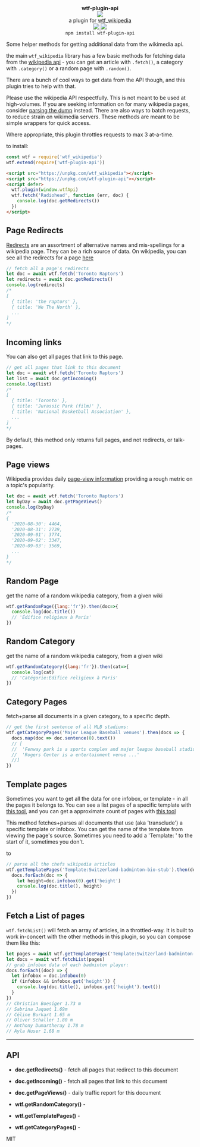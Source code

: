 <div align="center">
  <div><b>wtf-plugin-api</b></div>
  <img src="https://cloud.githubusercontent.com/assets/399657/23590290/ede73772-01aa-11e7-8915-181ef21027bc.png" />

  <div>a plugin for <a href="https://github.com/spencermountain/wtf_wikipedia/">wtf_wikipedia</a></div>
  
  <!-- npm version -->
  <a href="https://npmjs.org/package/wtf-plugin-api">
    <img src="https://img.shields.io/npm/v/wtf-plugin-image.svg?style=flat-square" />
  </a>
  
  <!-- file size -->
  <a href="https://unpkg.com/wtf-plugin-markdown/builds/wtf-plugin-api.min.js">
    <img src="https://badge-size.herokuapp.com/spencermountain/wtf-plugin-api/master/builds/wtf-plugin-api.min.js" />
  </a>
</div>

<div align="center">
  <code>npm install wtf-plugin-api</code>
</div>

Some helper methods for getting additional data from the wikimedia api.

the main `wtf_wikipedia` library has a few basic methods for fetching data from the [wikipedia api](https://www.mediawiki.org/wiki/API:Main_page) - 
you can get an article with `.fetch()`, a category with `.category()` or a random page with `.random()`.

There are a bunch of cool ways to get data from the API though, and this plugin tries to help with that.

Please use the wikipedia API respectfully. This is not meant to be used at high-volumes.
If you are seeking information on for many wikipedia pages, consider [parsing the dump](https://github.com/spencermountain/dumpster-dive/) instead.
There are also ways to batch requests, to reduce strain on wikimedia servers. These methods are meant to be simple wrappers for quick access.

Where appropriate, this plugin throttles requests to max 3 at-a-time.

to install:
```js
const wtf = require('wtf_wikipedia')
wtf.extend(require('wtf-plugin-api'))
```

```html
<script src="https://unpkg.com/wtf_wikipedia"></script>
<script src="https://unpkg.com/wtf-plugin-api"></script>
<script defer>
  wtf.plugin(window.wtfApi)
  wtf.fetch('Radiohead', function (err, doc) {
    console.log(doc.getRedirects())
  })
</script>
```


## Page Redirects
[Redirects](https://en.wikipedia.org/wiki/Wikipedia:Redirect) are an assortment of alternative names and mis-spellings for a wikipedia page.
They can be a rich source of data. On wikipedia, you can see all the redirects for a page [here](https://en.wikipedia.org/w/index.php?title=Special%3AWhatLinksHere&hidetrans=1&hidelinks=1&target=Toronto+Raptors&namespace=)

```js
// fetch all a page's redirects
let doc = await wtf.fetch('Toronto Raptors')
let redirects = await doc.getRedirects()
console.log(redirects)
/*
[
  { title: 'the raptors' },
  { title: 'We The North' },
  ...
]
*/

```

## Incoming links
You can also get all pages that link to this page.
```js
// get all pages that link to this document
let doc = await wtf.fetch('Toronto Raptors')
let list = await doc.getIncoming()
console.log(list)
/*
[
  { title: 'Toronto' },
  { title: 'Jurassic Park (film)' },
  { title: 'National Basketball Association' },
  ...
]
*/
```
By default, this method only returns full pages, and not redirects, or talk-pages.


## Page views
Wikipedia provides daily [page-view information](https://www.mediawiki.org/w/api.php?action=help&modules=query%2Bpageviews) providing a rough metric on a topic's popularity.
```js
let doc = await wtf.fetch('Toronto Raptors')
let byDay = await doc.getPageViews()
console.log(byDay)
/*
{
  '2020-08-30': 4464,
  '2020-08-31': 2739,
  '2020-09-01': 3774,
  '2020-09-02': 3347,
  '2020-09-03': 3569,
  ...
}
*/
```

## Random Page
get the name of a random wikipedia category, from a given wiki
```js
wtf.getRandomPage({lang:'fr'}).then(doc=>{
  console.log(doc.title())
  // 'Édifice religieux à Paris'
})
```

## Random Category
get the name of a random wikipedia category, from a given wiki
```js
wtf.getRandomCategory({lang:'fr'}).then(cat=>{
  console.log(cat)
  // 'Catégorie:Édifice religieux à Paris'
})
```

## Category Pages
fetch+parse all documents in a given category, to a specific depth.
```js
// get the first sentence of all MLB stadiums:
wtf.getCategoryPages('Major League Baseball venues').then(docs => {
  docs.map(doc => doc.sentence(0).text())
  // [
  //  'Fenway park is a sports complex and major league baseball stadium...',
  //  'Rogers Center is a entertainment venue ...'
  //]
})
```


## Template pages
Sometimes you want to get all the data for one infobox, or template - in all the pages it belongs to.
You can see a list pages of a specific template with [this tool](https://en.wikipedia.org/w/index.php?title=Special:WhatLinksHere/Template:Infobox_medical_condition_(new)&hidelinks=1&limit=500), and you can get a approximate count of pages with [this tool](https://templatecount.toolforge.org/index.php?lang=en&namespace=10&name=Infobox_medical_condition_(new)#bottom)

This method fetches+parses all documents that use (aka 'transclude') a specific template or infobox.
You can get the name of the template from viewing the page's source. Sometimes you need to add a 'Template: ' to the start of it, sometimes you don't.

to 
```js
// parse all the chefs wikipedia articles
wtf.getTemplatePages('Template:Switzerland-badminton-bio-stub').then(docs => {
  docs.forEach(doc => {
    let height=doc.infobox(0).get('height')
    console.log(doc.title(), height)
  })
})
```

## Fetch a List of pages
`wtf.fetchList()` will fetch an array of articles, in a throttled-way.
It is built to work in-concert with the other methods in this plugin, so you can compose them like this:
```js
let pages = await wtf.getTemplatePages('Template:Switzerland-badminton-bio-stub')
let docs = await wtf.fetchList(pages)
// grab infobox data of each badminton player:
docs.forEach((doc) => {
  let infobox = doc.infobox(0)
  if (infobox && infobox.get('height')) {
    console.log(doc.title(), infobox.get('height').text())
  }
})  
// Christian Boesiger 1.73 m
// Sabrina Jaquet 1.69m
// Céline Burkart 1.65 m
// Oliver Schaller 1.80 m
// Anthony Dumartheray 1.78 m
// Ayla Huser 1.68 m
```

---
## API

* **doc.getRedirects()** - fetch all pages that redirect to this document
* **doc.getIncoming()** - fetch all pages that link to this document
* **doc.getPageViews()** - daily traffic report for this document

* **wtf.getRandomCategory()** - 
* **wtf.getTemplatePages()** - 
* **wtf.getCategoryPages()** - 

MIT
